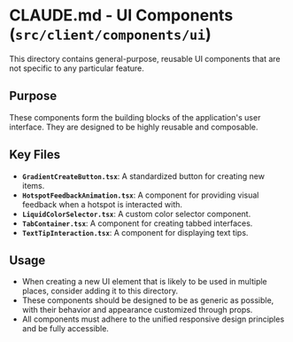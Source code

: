 # CLAUDE.md - UI Components (`src/client/components/ui`)

This directory contains general-purpose, reusable UI components that are not specific to any particular feature.

## Purpose
These components form the building blocks of the application's user interface. They are designed to be highly reusable and composable.

## Key Files
- **`GradientCreateButton.tsx`**: A standardized button for creating new items.
- **`HotspotFeedbackAnimation.tsx`**: A component for providing visual feedback when a hotspot is interacted with.
- **`LiquidColorSelector.tsx`**: A custom color selector component.
- **`TabContainer.tsx`**: A component for creating tabbed interfaces.
- **`TextTipInteraction.tsx`**: A component for displaying text tips.

## Usage
- When creating a new UI element that is likely to be used in multiple places, consider adding it to this directory.
- These components should be designed to be as generic as possible, with their behavior and appearance customized through props.
- All components must adhere to the unified responsive design principles and be fully accessible.
